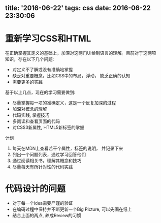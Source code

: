 title: '2016-06-22'
tags: css
date: 2016-06-22 23:30:06
---

重新学习CSS和HTML
=====
在正确掌握其定义的基础上，加深对这两门UI绘制语言的理解。目前对于这两项知识，存在以下几个问题:
- 对定义不了解或没有准确地掌握
- 缺乏对重要概念，比如CSS中的布局，浮动， 缺乏正确的认知
- 需要更多的实践

基于以上几点，现在的学习需要做到:
- 尽量掌握每一项的准确定义，这是一个反复加深的过程
- 加深对概念的理解
- 代码实践, 掌握技巧
- 多阅读和查看页面的代码
- 对CSS3新属性, HTML5新标签的掌握

计划
1. 每天在MDN上查看若干个属性，标签的说明， 并记录下来
2. 列出一个问题列表，通过学习回答他们
3. 通过阅读相关书，理解其概念和技巧
4. 尽量每天有所针对性的代码实践

代码设计的问题
=====
- 对于每一个idea需要严谨的验证
- 在编码过程中保持并不断更新一个Big Picture, 可以先画在纸上
- 结合上面的两点, 养成Review的习惯
